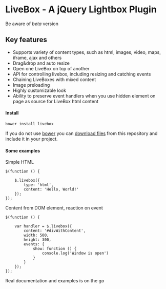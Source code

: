 # LiveBox - A jQuery Lightbox Plugin

Be aware of *beta* version

## Key features

- Supports variety of content types, such as html, images, video, maps, iframe, ajax and others
- Drag&drop and auto resize
- Open one LiveBox on top of another
- API for controlling livebox, including resizing and catching events
- Chaining LiveBoxes with mixed content
- Image preloading
- Highly customizable look
- Ability to preserve event handlers when you use hidden element on page as source for LiveBox html content

#### Install

    bower install livebox
    
If you do not use [bower](http://bower.io) you can [download files](https://github.com/jazzfog/LiveBox/archive/master.zip) from this repository and include it in your project.

#### Some examples

Simple HTML

    $(function () {

        $.livebox({
            type: 'html',
            content: 'Hello, World!'
        });
    });

Content from DOM element, reaction on event

    $(function () {

        var handler = $.livebox({
            content: '#divWithContent',
            width: 500,
            height: 300,
            events: {
                show: function () {
                    console.log('Window is open')
                }
            }
        });
    });

Real documentation and examples is on the go
